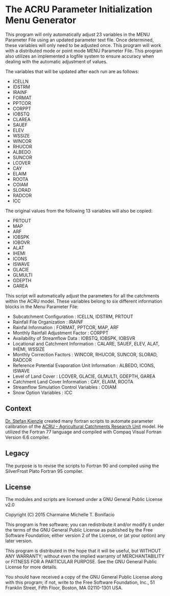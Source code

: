 # The ACRU Parameter Initialization Menu Generator

This program will only automatically adjust 23 variables in the MENU Parameter File using an updated parameter text file. Once determined, these variables will only need to be adjusted once. This program will work with a distributed mode or point mode MENU Parameter File. This program also utilizes an implemented a logfile system to ensure accuracy when dealing with the automatic adjustment of values.

The variables that will be updated after each run are as follows:

 - ICELLN
 - IDSTRM
 - IRAINF
 - FORMAT
 - PPTCOR
 - CORPPT
 - IOBSTQ
 - CLAREA
 - SAUEF
 - ELEV
 - WSSIZE
 - WINCOR
 - RHUCOR
 - ALBEDO
 - SUNCOR
 - LCOVER
 - CAY
 - ELAIM
 - ROOTA
 - COIAM
 - SLORAD
 - RADCOR
 - ICC

The original values from the following 13 variables will also be copied:

 - PRTOUT
 - MAP
 - ARF
 - IOBSPK
 - IOBOVR
 - ALAT
 - IHEMI
 - ICONS
 - ISWAVE
 - GLACIE
 - GLMULTI
 - GDEPTH
 - GAREA

This script will automatically adjust the parameters for all the catchments within the ACRU model. These variables belong to six different information blocks in the Menu Parameter File:

 - Subcatchment Configuration : ICELLN, IDSTRM, PRTOUT
 - Rainfall File Organization : IRAINF
 - Rainfal Information : FORMAT, PPTCOR, MAP, ARF
 - Monthly Rainfall Adjustment Factor : CORPPT
 - Availability of Streamflow Data : IOBSTQ, IOBSPK, IOBSVR
 - Locational and Catchment Information : CALARE, SAUEF, ELEV, ALAT, IHEMI, WSSIZE
 - Monthly Correction Factors : WINCOR, RHUCOR, SUNCOR, SLORAD, RADCOR
 - Reference Potential Evaporation Unit Information : ALBEDO, ICONS, ISWAVE
 - Level of Land Cover : LCOVER, GLACIE, GLMULTI, GDEPTH, GAREA
 - Catchment Land Cover Information : CAY, ELAIM, ROOTA
 - Streamflow Simulation Control Variables : COIAM
 - Snow Option Variables : ICC

## Context

[Dr. Stefan Kienzle](http://people.uleth.ca/~stefan.kienzle/) created many fortran scripts to automate parameter calibration of the [ACRU - Agricultural Catchments Research Unit](http://unfccc.int/adaptation/nairobi_work_programme/knowledge_resources_and_publications/items/5299.php) model. He utilized the Fortran 77 language and compiled with Compaq Visual Fortran Version 6.6 compiler.

## Legacy

The purpose is to revise the scripts to Fortran 90 and compiled using the SilverFrost Plato Fortran 95 compiler.

## License

The modules and scripts are licensed under a GNU General Public License v2.0

Copyright (C) 2015 Charmaine Michelle T. Bonifacio

This program is free software; you can redistribute it and/or modify it under the terms of the GNU General Public License as published by the Free Software Foundation; either version 2 of the License, or (at your option) any later version.

This program is distributed in the hope that it will be useful, but WITHOUT ANY WARRANTY; without even the implied warranty of MERCHANTABILITY or FITNESS FOR A PARTICULAR PURPOSE. See the GNU General Public License for more details.

You should have received a copy of the GNU General Public License along with this program; if not, write to the Free Software Foundation, Inc., 51 Franklin Street, Fifth Floor, Boston, MA 02110-1301 USA.
